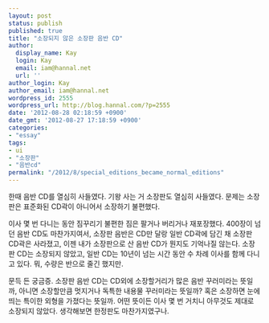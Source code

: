 ```yaml
---
layout: post
status: publish
published: true
title: "소장되지 않은 소장판 음반 CD"
author:
  display_name: Kay
  login: Kay
  email: iam@hannal.net
  url: ''
author_login: Kay
author_email: iam@hannal.net
wordpress_id: 2555
wordpress_url: http://blog.hannal.com/?p=2555
date: '2012-08-28 02:18:59 +0900'
date_gmt: '2012-08-27 17:18:59 +0900'
categories:
- "essay"
tags:
- ui
- "소장판"
- "음반cd"
permalink: "/2012/8/special_editions_became_normal_editions"
---
```

<p>한때 음반 CD를 열심히 사들였다. 기왕 사는 거 소장판도 열심히 사들였다. 문제는 소장판은 표준화된 CD곽이 아니어서 소장하기 불편했다.</p>
<p>이사 몇 번 다니는 동안 짐꾸리기 불편한 짐은 팔거나 버리거나 재포장했다. 400장이 넘던 음반 CD도 마찬가지여서, 소장판 음반은 CD만 달랑 일반 CD곽에 담긴 채 소장판 CD곽은 사라졌고, 이젠 내가 소장판으로 산 음반 CD가 뭔지도 기억나질 않는다. 소장판 CD는 소장되지 않았고, 일반 CD는 10년이 넘는 시간 동안 수 차례 이사를 함께 다니고 있다. 뭐, 수량은 반으로 줄긴 했지만.</p>
<p>문득 든 궁금증. 소장판 음반 CD는 CD외에 소장할거리가 많은 음반 꾸러미라는 뜻일까, 아니면 소장할만큼 멋지거나 독특한 내용물 꾸러미라는 뜻일까? 혹은 소장하면 눈에 띄는 특이한 외형을 가졌다는 뜻일까. 어떤 뜻이든 이사 몇 번 거치니 아무것도 제대로 소장되지 않았다. 생각해보면 한정판도 마찬가지였구나.</p>
